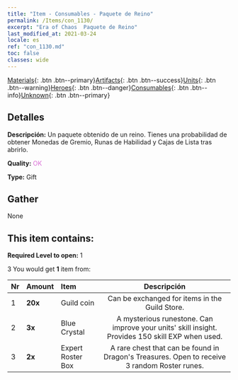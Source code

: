 ```yaml
---
title: "Item - Consumables - Paquete de Reino"
permalink: /Items/con_1130/
excerpt: "Era of Chaos  Paquete de Reino"
last_modified_at: 2021-03-24
locale: es
ref: "con_1130.md"
toc: false
classes: wide
---
```

 [Materials](/es/Items/){: .btn .btn--primary}[Artifacts](/es/Items/Artifacts/){: .btn .btn--success}[Units](/es/Items/Units/){: .btn .btn--warning}[Heroes](/es/Items/Heroes/){: .btn .btn--danger}[Consumables](/es/Items/Consumables/){: .btn .btn--info}[Unknown](/es/Items/Unknown/){: .btn .btn--primary}

## Detalles
 **Descripción:** Un paquete obtenido de un reino. Tienes una probabilidad de obtener Monedas de Gremio, Runas de Habilidad y Cajas de Lista tras abrirlo.

 **Quality:** <span style="color: #DA70D6">OK</span>

 **Type:** Gift

## Gather

  None

## This item contains:

 **Required Level to open:** 1

 3 You would get **1** item  from:

  | Nr | Amount |     Item    | Descripción |
  |:---|:-------|:------------|:-----------:|
  | 1 |  **20x** | Guild coin | Can be exchanged for items in the Guild Store.  | 
  | 2 |  **3x** | Blue Crystal | A mysterious runestone. Can improve your units' skill insight. Provides 150 skill EXP when used.  | 
  | 3 |  **2x** | Expert Roster Box | A rare chest that can be found in Dragon's Treasures. Open to receive 3 random Roster runes.  | 
